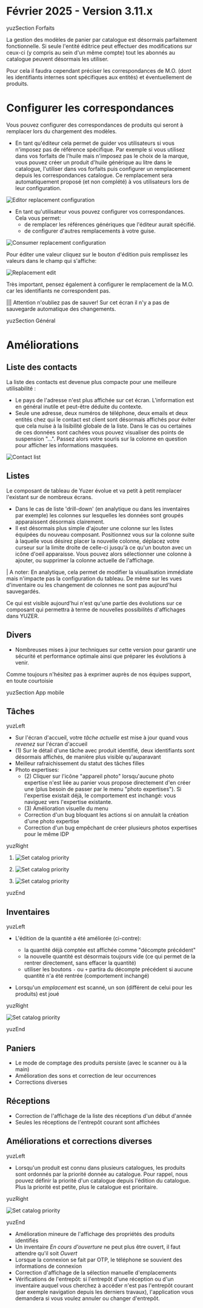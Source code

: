 # Février 2025 - Version 3.11.x

yuzSection Forfaits

La gestion des modèles de panier par catalogue est désormais parfaitement fonctionnelle. Si seule l'entité éditrice peut effectuer des modifications sur ceux-ci (y compris au sein d'un même compte) tout les abonnés au catalogue peuvent désormais les utiliser.

Pour cela il faudra cependant préciser les correspondances de M.O. (dont les identifiants internes sont spécifiques aux entités) et éventuellement de produits.

# Configurer les correspondances

Vous pouvez configurer des correspondances de produits qui seront à remplacer lors du chargement des modèles.

- En tant qu'éditeur cela permet de guider vos utilisateurs si vous n'imposez pas de référence spécifique.
  Par exemple si vous utilisez dans vos forfaits de l'huile mais n'imposez pas le choix de la marque, vous pouvez créer un produit d'huile générique au litre dans le catalogue, l'utiliser dans vos forfaits puis configurer un remplacement depuis les correspondances catalogue.
  Ce remplacement sera automatiquement proposé (et non complété) à vos utilisateurs lors de leur configuration.

![Editor replacement configuration](https://raw.githubusercontent.com/yuzer-software/release-notes/master/release-notes/3.11.0/editor-replacement.webp?w=100%)

- En tant qu'utilisateur vous pouvez configurer vos correspondances. Cela vous permet:
  - de remplacer les références génériques que l'éditeur aurait spécifié.
  - de configurer d'autres remplacements à votre guise.

![Consumer replacement configuration](https://raw.githubusercontent.com/yuzer-software/release-notes/master/release-notes/3.11.0/consumer-replacement.webp?w=100%)

Pour éditer une valeur cliquez sur le bouton d'édition puis remplissez les valeurs dans le champ qui s'affiche:

![Replacement edit](https://raw.githubusercontent.com/yuzer-software/release-notes/master/release-notes/3.11.0/add-replacement.webp?w=368px)

Très important, pensez également à configurer le remplacement de la M.O. car les identifiants ne correspondent pas.

||| Attention n'oubliez pas de sauver! Sur cet écran il n'y a pas de sauvegarde automatique des changements.

yuzSection Général

# Améliorations

## Liste des contacts

La liste des contacts est devenue plus compacte pour une meilleure utilisabilité :

- Le pays de l'adresse n'est plus affichée sur cet écran. L'information est en général inutile et peut-être déduite du contexte.
- Seule une adresse, deux numéros de téléphone, deux emails et deux entités chez qui le contact est client sont désormais affichés pour éviter que cela nuise à la lisibilité globale de la liste.
  Dans le cas ou certaines de ces données sont cachées vous pouvez visualiser des points de suspension "...". Passez alors votre souris sur la colonne en question pour afficher les informations masquées.

![Contact list](https://raw.githubusercontent.com/yuzer-software/release-notes/master/release-notes/3.11.0/contact-list.webp?w=100%)

## Listes

Le composant de tableau de Yuzer évolue et va petit à petit remplacer l'existant sur de nombreux écrans.

- Dans le cas de liste 'drill-down' (en analytique ou dans les inventaires par exemple) les colonnes sur lesquelles les données sont groupés apparaissent désormais clairement.
- Il est désormais plus simple d'ajouter une colonne sur les listes équipées du nouveau composant.
  Positionnez vous sur la colonne suite à laquelle vous désirez placer la nouvelle colonne, déplacez votre curseur sur la limite droite de celle-ci jusqu'à ce qu'un bouton avec un icône d'oeil apparaisse.
  Vous pouvez alors sélectionner une colonne à ajouter, ou supprimer la colonne actuelle de l'affichage.

| A noter: En analytique, cela permet de modifier la visualisation immédiate mais n'impacte pas la configuration du tableau. De même sur les vues d'inventaire ou les changement de colonnes ne sont pas aujourd'hui sauvegardés.

Ce qui est visible aujourd'hui n'est qu'une partie des évolutions sur ce composant qui permettra à terme de nouvelles possibilités d'affichages dans YUZER.

## Divers

- Nombreuses mises à jour techniques sur cette version pour garantir une sécurité et performance optimale ainsi que préparer les évolutions à venir.

Comme toujours n'hésitez pas à exprimer auprès de nos équipes support, en toute courtoisie

yuzSection App mobile

## Tâches

yuzLeft

- Sur l'écran d'accueil, votre _tâche actuelle_ est mise à jour quand vous _revenez_ sur l'écran d'accueil
- (1) Sur le détail d'une tâche avec produit identifié, deux identifiants sont désormais affichés, de manière plus visible qu'auparavant
- Meilleur rafraichissement du statut des tâches filles
- Photo expertises:
  - (2) Cliquer sur l'icône "appareil photo" lorsqu'aucune photo expertise n'est liée au panier vous propose directement d'en créer une (plus besoin de passer par le menu "photo expertises"). Si l'expertise existait déjà, le comportement est inchangé: vous naviguez vers l'expertise existante.
  - (3) Amélioration visuelle du menu
  - Correction d'un bug bloquant les actions si on annulait la création d'une photo expertise
  - Correction d'un bug empêchant de créer plusieurs photos expertises pour le même IDP

yuzRight

1. ![Set catalog priority](https://raw.githubusercontent.com/yuzer-software/release-notes/master/release-notes/3.11.0/mobile-task-detail-head.webp?w=300px)

2. ![Set catalog priority](https://raw.githubusercontent.com/yuzer-software/release-notes/master/release-notes/3.11.0/mobile-task-defail-actions.webp?w=300px)

3. ![Set catalog priority](https://raw.githubusercontent.com/yuzer-software/release-notes/master/release-notes/3.11.0/mobile-photo-expertise.webp?w=300px)

yuzEnd

## Inventaires

yuzLeft

- L'édition de la quantité a été améliorée (ci-contre):
  - la quantité déjà comptée est affichée comme "décompte précédent"
  - la nouvelle quantité est désormais toujours vide (ce qui permet de la rentrer directement, sans effacer la quantité)
  - utiliser les boutons `-` ou `+` partira du décompte précédent si aucune quantité n'a été rentrée (comportement inchangé)

- Lorsqu'un _emplacement_ est scanné, un son (différent de celui pour les produits) est joué

yuzRight

![Set catalog priority](https://raw.githubusercontent.com/yuzer-software/release-notes/master/release-notes/3.11.0/mobile-edit-quantity.webp?w=300px)

yuzEnd


## Paniers

- Le mode de comptage des produits persiste (avec le scanner ou à la main)
- Amélioration des sons et correction de leur occurrences
- Corrections diverses

## Réceptions

- Correction de l'affichage de la liste des réceptions d'un début d'année
- Seules les réceptions de l'entrepôt courant sont affichées

## Améliorations et corrections diverses

yuzLeft

- Lorsqu'un produit est connu dans plusieurs catalogues, les produits sont ordonnés par la priorité donnée au catalogue. Pour rappel, nous pouvez définir la priorité d'un catalogue depuis l'édition du catalogue. Plus la priorité est petite, plus le catalogue est prioritaire.

yuzRight

![Set catalog priority](https://raw.githubusercontent.com/yuzer-software/release-notes/master/release-notes/3.11.0/set-catalog-priority.webp?w=800px)

yuzEnd

- Amélioration mineure de l'affichage des propriétés des produits identifiés
- Un inventaire _En cours d'ouverture_ ne peut plus être ouvert, il faut attendre qu'il soit _Ouvert_
- Lorsque la connexion se fait par OTP, le téléphone se souvient des informations de connexion
- Correction d'affichage de la sélection manuelle d'emplacements
- Vérifications de l'entrepôt: si l'entrepôt d'une réception ou d'un inventaire auquel vous cherchez à accéder n'est pas l'entrepôt courant (par exemple navigation depuis les derniers travaux), l'application vous demandera si vous voulez annuler ou changer d'entrepôt.
